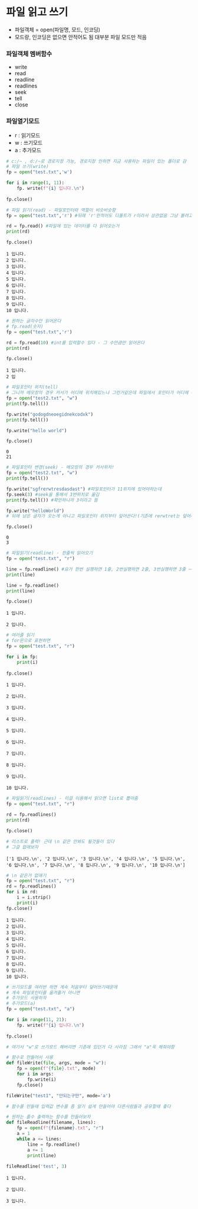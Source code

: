 # 파일 읽고 쓰기
- 파일객체 = open(파일명, 모드, 인코딩) 
- 모드랑, 인코딩은 없으면 안적어도 됨 대부분 파일 모드만 적음

### 파일객체 멤버함수
- write
- read
- readline
- readlines
- seek
- tell
- close

### 파일열기모드
- r : 읽기모드
- w : 쓰기모드
- a : 추가모드


```python
# c:/~ , d:/~로 경로지정 가능, 경로지정 안하면 지금 사용하는 파일이 있는 폴더로 감
# 파일 쓰기(write)
fp = open("test.txt",'w')

for i in range(1, 11):
    fp. write(f"{i} 입니다.\n")
    
fp.close()
```


```python
# 파일 읽기(read) - 파일포인터와 역할이 비슷비슷함
fp = open("test.txt",'r') #뒤에 'r'안적어도 디폴트가 r이라서 상관없음 그냥 볼려고 쓴거

rd = fp.read() #파일에 있는 데이터를 다 읽어오는거
print(rd)

fp.close()
```

    1 입니다.
    2 입니다.
    3 입니다.
    4 입니다.
    5 입니다.
    6 입니다.
    7 입니다.
    8 입니다.
    9 입니다.
    10 입니다.
    
    


```python
# 원하는 글자수만 읽어온다
# fp.read(숫자)
fp = open("test.txt",'r')

rd = fp.read(10) #int를 입력할수 있다 - 그 수만큼만 읽어온다
print(rd)

fp.close()
```

    1 입니다.
    2 입
    


```python
# 파일포인터 위치(tell) 
# 그니까 메모장의 경우 커서가 어디에 위치해있느냐 그런거같은데 파일에서 포인터가 어디에 위치해있냐
fp = open("test2.txt", "w")
print(fp.tell())

fp.write("godogdneoegidnekcodxk")
print(fp.tell())

fp.write("hello world")

fp.close()
```

    0
    21
    


```python
# 파일포인터 변경(seek) - 메모장의 경우 커서위치!
fp = open("test2.txt", "w")
print(fp.tell())

fp.write("sgfrerwtresdasdast") #파일포인터가 11위치에 있어야하는데
fp.seek(3) #seek을 통해서 3번위치로 옮김
print(fp.tell()) #확인하니까 3이라고 뜸

fp.write("helloWorld") 
# 뒤에 남은 글자가 오는게 아니고 파일포인터 위치부터 덮어쓴다!(기존에 rerwtret는 덮어써져 사라짐)

fp.close()
```

    0
    3
    


```python
# 파일읽기(readline) - 한줄씩 읽어오기
fp = open("test.txt", "r")

line = fp.readline() #요거 한번 실행하면 1줄, 2번실행하면 2줄, 3번실행하면 3줄 ~~~
print(line)

line = fp.readline()
print(line)

fp.close()
```

    1 입니다.
    
    2 입니다.
    
    


```python
# 여러줄 읽기
# for문으로 표현하면
fp = open("test.txt", "r")

for i in fp:
    print(i)
    
fp.close()
```

    1 입니다.
    
    2 입니다.
    
    3 입니다.
    
    4 입니다.
    
    5 입니다.
    
    6 입니다.
    
    7 입니다.
    
    8 입니다.
    
    9 입니다.
    
    10 입니다.
    
    


```python
# 파일읽기(readlines) - 이걸 이용해서 읽으면 list로 뽑아줌
fp = open("test.txt", "r")

rd = fp.readlines()
print(rd)

fp.close()

# 리스트로 출력! 근데 \n 같은 안봐도 될것들이 있다
# 그걸 없애보자
```

    ['1 입니다.\n', '2 입니다.\n', '3 입니다.\n', '4 입니다.\n', '5 입니다.\n', '6 입니다.\n', '7 입니다.\n', '8 입니다.\n', '9 입니다.\n', '10 입니다.\n']
    


```python
# \n 같은거 없애기
fp = open("test.txt", "r")
rd = fp.readlines()
for i in rd:
    i = i.strip()
    print(i)
fp.close()
```

    1 입니다.
    2 입니다.
    3 입니다.
    4 입니다.
    5 입니다.
    6 입니다.
    7 입니다.
    8 입니다.
    9 입니다.
    10 입니다.
    


```python
# 쓰기모드를 여러번 하면 계속 처음부터 덮어쓰기때문에
# 계속 파일포인터를 옮겨줄거 아니면
# 추가모드 사용하자
# 추가모드(a)
fp = open("test.txt", "a")

for i in range(11, 21):
    fp. write(f"{i} 입니다.\n")
    
fp.close()

# 여기서 "w"로 쓰기모드 해버리면 기존에 있던거 다 사라짐 그래서 "a"꼭 해줘야함
```


```python
# 함수로 만들어서 사용
def fileWrite(file, args, mode = "w"):
    fp = open(f"{file}.txt", mode)
    for i in args:
        fp.write(i)
    fp.close()

fileWrite("test1", "안되는구만", mode='a')

# 함수를 만들때 입력값 변수를 좀 알기 쉽게 만들어야 다른사람들과 공유할때 좋다
```


```python
# 원하는 줄수 출력하는 함수를 만들어보자
def fileReadline(filename, lines):
    fp = open(f"{filename}.txt", "r")
    a = 1
    while a <= lines:
        line = fp.readline()
        a += 1
        print(line)
        
fileReadline('test', 3)
```

    1 입니다.
    
    2 입니다.
    
    3 입니다.
    
    
